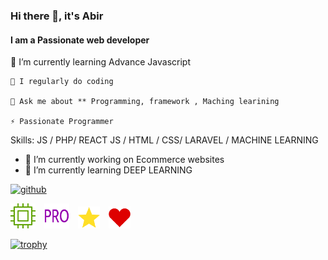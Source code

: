 ### Hi there 👋, it's Abir
#### I am a Passionate web developer
🌱 I’m currently learning Advance Javascript

    📝 I regularly do coding 

    💬 Ask me about ** Programming, framework , Maching learining

    ⚡ Passionate Programmer


Skills: JS / PHP/ REACT JS / HTML / CSS/ LARAVEL / MACHINE LEARNING

- 🔭 I’m currently working on Ecommerce websites 
- 🌱 I’m currently learning DEEP LEARNING 


[<img src='https://cdn.jsdelivr.net/npm/simple-icons@3.0.1/icons/github.svg' alt='github' height='40'>](https://github.com/Abirmahamud1588)  

<a href='https://docs.github.com/en/developers'><img src='https://raw.githubusercontent.com/acervenky/animated-github-badges/master/assets/devbadge.gif' width='40' height='40'></a> <a href='https://github.com/pricing'><img src='https://raw.githubusercontent.com/acervenky/animated-github-badges/master/assets/pro.gif' width='40' height='40'></a> <a href='https://stars.github.com/'><img src='https://raw.githubusercontent.com/acervenky/animated-github-badges/master/assets/starbadge.gif' width='35' height='35'></a> <a href='https://docs.github.com/en/github/supporting-the-open-source-community-with-github-sponsors'><img src='https://raw.githubusercontent.com/acervenky/animated-github-badges/master/assets/sponsorbadge.gif' width='35' height='35'></a> 

[![trophy](https://github-profile-trophy.vercel.app/?username=Abirmahamud1588)](https://github.com/ryo-ma/github-profile-trophy)

